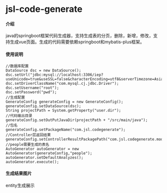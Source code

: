 # jsl-code-generate

#### 介绍
java的springboot框架代码生成器，支持生成表的分页，删除，新增，修改，支持生成vue页面。生成的代码需要依赖springboot和mybatis-plus框架。

#### 使用说明
```
//数据库配置
DataSource dsc = new DataSource();
dsc.setUrl("jdbc:mysql://localhost:3306/iep?useUnicode=true&useSSL=false&characterEncoding=utf8&serverTimezone=Asia/Shanghai");
dsc.setDriverClassName("com.mysql.cj.jdbc.Driver");
dsc.setUsername("root");
dsc.setPassword("pwd");
//生成配置
GenerateConfig generateConfig = new GenerateConfig();
generateConfig.setDataSource(dsc);
String projectPath = System.getProperty("user.dir");
//代码输出目录
generateConfig.setOutPutJavaDir(projectPath + "/src/main/java");
//包名
generateConfig.setPackageName("com.jsl.codegenerate");
//Controller层返回结果
generateConfig.setControllerResultPackagePath("com.jsl.codegenerate.model.Result");
//people需要生成的表名
AutoGenerator autoGenerator = new AutoGenerator(generateConfig,"people");
autoGenerator.setDefaultAnalyzes();
autoGenerator.execute();
```

#### 生成结果图片
entity生成展示





